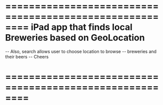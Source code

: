========================================================
iPad app that finds local Breweries based on GeoLocation
========================================================

-- Also, search allows user to choose location to browse
-- breweries and their beers 
-- Cheers

========================================================
========================================================